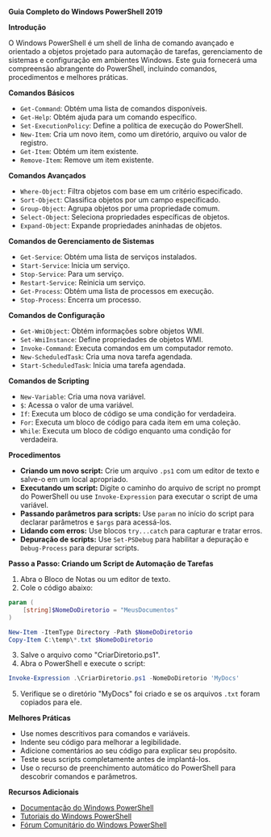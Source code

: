 **Guia Completo do Windows PowerShell 2019**

**Introdução**

O Windows PowerShell é um shell de linha de comando avançado e orientado a objetos projetado para automação de tarefas, gerenciamento de sistemas e configuração em ambientes Windows. Este guia fornecerá uma compreensão abrangente do PowerShell, incluindo comandos, procedimentos e melhores práticas.

**Comandos Básicos**

* `Get-Command`: Obtém uma lista de comandos disponíveis.
* `Get-Help`: Obtém ajuda para um comando específico.
* `Set-ExecutionPolicy`: Define a política de execução do PowerShell.
* `New-Item`: Cria um novo item, como um diretório, arquivo ou valor de registro.
* `Get-Item`: Obtém um item existente.
* `Remove-Item`: Remove um item existente.

**Comandos Avançados**

* `Where-Object`: Filtra objetos com base em um critério especificado.
* `Sort-Object`: Classifica objetos por um campo especificado.
* `Group-Object`: Agrupa objetos por uma propriedade comum.
* `Select-Object`: Seleciona propriedades específicas de objetos.
* `Expand-Object`: Expande propriedades aninhadas de objetos.

**Comandos de Gerenciamento de Sistemas**

* `Get-Service`: Obtém uma lista de serviços instalados.
* `Start-Service`: Inicia um serviço.
* `Stop-Service`: Para um serviço.
* `Restart-Service`: Reinicia um serviço.
* `Get-Process`: Obtém uma lista de processos em execução.
* `Stop-Process`: Encerra um processo.

**Comandos de Configuração**

* `Get-WmiObject`: Obtém informações sobre objetos WMI.
* `Set-WmiInstance`: Define propriedades de objetos WMI.
* `Invoke-Command`: Executa comandos em um computador remoto.
* `New-ScheduledTask`: Cria uma nova tarefa agendada.
* `Start-ScheduledTask`: Inicia uma tarefa agendada.

**Comandos de Scripting**

* `New-Variable`: Cria uma nova variável.
* `$`: Acessa o valor de uma variável.
* `If`: Executa um bloco de código se uma condição for verdadeira.
* `For`: Executa um bloco de código para cada item em uma coleção.
* `While`: Executa um bloco de código enquanto uma condição for verdadeira.

**Procedimentos**

* **Criando um novo script:** Crie um arquivo `.ps1` com um editor de texto e salve-o em um local apropriado.
* **Executando um script:** Digite o caminho do arquivo de script no prompt do PowerShell ou use `Invoke-Expression` para executar o script de uma variável.
* **Passando parâmetros para scripts:** Use `param` no início do script para declarar parâmetros e `$args` para acessá-los.
* **Lidando com erros:** Use blocos `try...catch` para capturar e tratar erros.
* **Depuração de scripts:** Use `Set-PSDebug` para habilitar a depuração e `Debug-Process` para depurar scripts.

**Passo a Passo: Criando um Script de Automação de Tarefas**

1. Abra o Bloco de Notas ou um editor de texto.
2. Cole o código abaixo:

```powershell
param (
    [string]$NomeDoDiretorio = "MeusDocumentos"
)

New-Item -ItemType Directory -Path $NomeDoDiretorio
Copy-Item C:\temp\*.txt $NomeDoDiretorio
```

3. Salve o arquivo como "CriarDiretorio.ps1".
4. Abra o PowerShell e execute o script:

```powershell
Invoke-Expression .\CriarDiretorio.ps1 -NomeDoDiretorio 'MyDocs'
```

5. Verifique se o diretório "MyDocs" foi criado e se os arquivos `.txt` foram copiados para ele.

**Melhores Práticas**

* Use nomes descritivos para comandos e variáveis.
* Indente seu código para melhorar a legibilidade.
* Adicione comentários ao seu código para explicar seu propósito.
* Teste seus scripts completamente antes de implantá-los.
* Use o recurso de preenchimento automático do PowerShell para descobrir comandos e parâmetros.

**Recursos Adicionais**

* [Documentação do Windows PowerShell](https://docs.microsoft.com/en-us/powershell/)
* [Tutoriais do Windows PowerShell](https://docs.microsoft.com/en-us/powershell/scripting/tutorials/)
* [Fórum Comunitário do Windows PowerShell](https://social.technet.microsoft.com/Forums/en-US/home?forum=winserverpowershell)